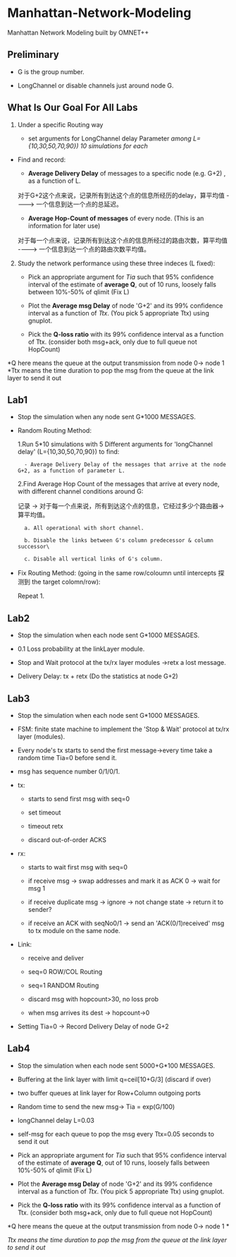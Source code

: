 
# Manhattan-Network-Modeling
Manhattan Network Modeling built by OMNET++


## Preliminary

- G is the group number.

- LongChannel or disable channels just around node G.



## What Is Our Goal For All Labs

1. Under a specific Routing way

    - set arguments for LongChannel delay Parameter *among L={10,30,50,70,90}) 10 simulations for each*

- Find and record:

    - **Average Delivery Delay** of messages to a specific node (e.g. G+2) , as a function of L.

    对于G+2这个点来说，记录所有到达这个点的信息所经历的delay，算平均值 ----> 一个信息到达一个点的总延迟。

    - **Average Hop-Count of messages** of every node. (This is an information for later use)

    对于每一个点来说，记录所有到达这个点的信息所经过的路由次数，算平均值 ----> 一个信息到达一个点的路由次数平均值。

2. Study the network performance using these three indeces (L fixed):

    - Pick an appropriate argument for *Tia* such that 95% confidence interval of the estimate of **average Q**, out of 10 runs, loosely falls between 10%-50% of qlimit (Fix L)

    - Plot the **Average msg Delay** of node 'G+2' and its 99% confidence interval as a function of *Ttx*. (You pick 5 appropriate Ttx) using gnuplot.

    - Pick the **Q-loss ratio** with its 99% confidence interval as a function of Ttx. (consider both msg+ack, only due to full queue not HopCount)

*Q here means the queue at the output transmission from node 0-> node 1
*Ttx means the time duration to pop the msg from the queue at the link layer to send it out


## Lab1

- Stop the simulation when any node sent G*1000 MESSAGES.

- Random Routing Method:

    1.Run 5*10 simulations with 5 Different arguments for 'longChannel delay' (L={10,30,50,70,90}) to find:

        - Average Delivery Delay of the messages that arrive at the node G+2, as a function of parameter L.


    2.Find Average Hop Count of the messages that arrive at every node, with different channel conditions around G:
    
    记录 -> 对于每一个点来说，所有到达这个点的信息，它经过多少个路由器->算平均值。

        a. All operational with short channel.
        
        b. Disable the links between G's column predecessor & column successor\
        
        c. Disable all vertical links of G's column.


- Fix Routing Method: (going in the same row/coloumn until intercepts 探测到 the target colomn/row):

    Repeat 1.
    
    

## Lab2 

- Stop the simulation when each node sent G*1000 MESSAGES.

- 0.1 Loss probability at the linkLayer module.

- Stop and Wait protocol at the tx/rx layer modules ->retx a lost message.

- Delivery Delay: tx + retx (Do the statistics at node G+2)



## Lab3

- Stop the simulation when each node sent G*1000 MESSAGES.

- FSM: finite state machine to implement the 'Stop & Wait' protocol at tx/rx layer (modules).

- Every node's tx starts to send the first message->every time take a random time Tia=0 before send it.

- msg has sequence number 0/1/0/1.

- tx:

    - starts to send first msg with seq=0

    - set timeout
    
    - timeout retx
    
    - discard out-of-order ACKS
   
- rx:

    - starts to wait first msg with seq=0
    
    - if receive msg -> swap addresses and mark it as ACK 0 -> wait for msg 1
    
    - if receive duplicate msg -> ignore -> not change state -> return it to sender?
    
    - if receive an ACK with seqNo0/1 -> send an 'ACK(0/1)received' msg to tx module on the same node.
    
    
- Link:

    - receive and deliver
    
    - seq=0 ROW/COL Routing
    
    - seq=1 RANDOM Routing

    - discard msg with hopcount>30, no loss prob
    
    - when msg arrives its dest -> hopcount->0
    
- Setting Tia=0 -> Record Delivery Delay of node G+2


## Lab4
 
- Stop the simulation when each node sent 5000+G*100 MESSAGES.

- Buffering at the link layer with limit q=ceil[10+G/3] (discard if over)

- two buffer queues at link layer for Row+Column outgoing ports

- Random time to send the new msg-> Tia = exp(G/100)

- longChannel delay L=0.03

- self-msg for each queue to pop the msg every Ttx=0.05 seconds to send it out

- Pick an appropriate argument for *Tia* such that 95% confidence interval of the estimate of **average Q**, out of 10 runs, loosely falls between 10%-50% of qlimit (Fix L)

- Plot the **Average msg Delay** of node 'G+2' and its 99% confidence interval as a function of *Ttx*. (You pick 5 appropriate Ttx) using gnuplot.

- Pick the **Q-loss ratio** with its 99% confidence interval as a function of Ttx. (consider both msg+ack, only due to full queue not HopCount)

*Q here means the queue at the output transmission from node 0-> node 1 *

*Ttx means the time duration to pop the msg from the queue at the link layer to send it out*


